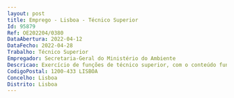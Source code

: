 ```yaml
--- 
layout: post
title: Emprego - Lisboa - Técnico Superior
Id: 95879
Ref: OE202204/0380
DataAbertura: 2022-04-12
DataFecho: 2022-04-28
Trabalho: Técnico Superior
Empregador: Secretaria-Geral do Ministério do Ambiente
Descricao: Exercício de funções de técnico superior, com o conteúdo funcional descrito no anexo referido no n.º 2 do art.º 88.º da LTFP, designadamente 1) Desenho de Avisos de Abertura de Concursos nas áreas da Floresta, Recursos Hídricos, Bioeconomia, Eficiência Energética em Edifícios, Hidrogénio e Gases Renováveis e Descarbonização dos Transportes.2) Acompanhamento dos projetos financiados nas componentes em que o Fundo Ambiental é beneficiário intermediário, nas áreas da Floresta, Recursos Hídricos, Bioeconomia, Eficiência Energética em Edifícios, Hidrogénio e Gases Renováveis e Descarbonização dos Transportes.  Acompanhar a execução dos projetos, realizando sempre que necessário ações de acompanhamento no terreno, e atualizando os sistemas de informação de apoio à gestão tendo em vista o fornecimento de informação para os relatórios   Analisar e elaborar relatórios de execução física e financeira da carteira de projetos que acompanha, em língua portuguesa e em língua inglesa   Assegurar o apoio às ações de controlo realizadas pelas instâncias   Fazer o acompanhamento do grau de implementação das recomendações constantes dos relatórios de acompanhamento, verificações e assegurar a organização atempada do dossier de cada projeto.3) Colaboração no acompanhamento das componentes relativamente às quais o Fundo Ambiental é beneficiário intermediário, designadamente   Colaborar na preparação e elaboração dos relatórios de execução   Verificar se a despesa declarada pelos promotores dos projetos foi efetivamente realizada e se cumpre com o Contrato de Projeto e com as disposições nacionais e europeias aplicáveis   Assegurar que os pagamentos aos beneficiários são efetuados atempadamente   Assegurar a qualidade de implementação e verificar o progresso dos projetos operações, face aos resultados previstos   Garantir a existência de um sistema de registo e arquivo eletrónico que armazene os registos contabilísticos de cada projeto financiado e que toda a informação necessária à gestão financeira, ao reporte, ao acompanhamento, às verificações, às auditorias e às avaliações exigidas pelo Regulamento é recolhida   Assegurar que a Estrutura de Missão Recuperar Portugal (EMRP) recebe toda a informação relativa aos procedimentos e verificações realizadas à despesa para efeitos de certificação   Submeter os relatórios de execução de marcos e metas   Assegurar o registo dos dados estatísticos específicos de cada projeto na base de dados de reporte   Fornecer à EMRP, quando solicitado e atempadamente, toda a documentação e informação relativa à implementação dos projetos.
CodigoPostal: 1200-433 LISBOA
Concelho: Lisboa
Distrito: Lisboa
--- 
```

